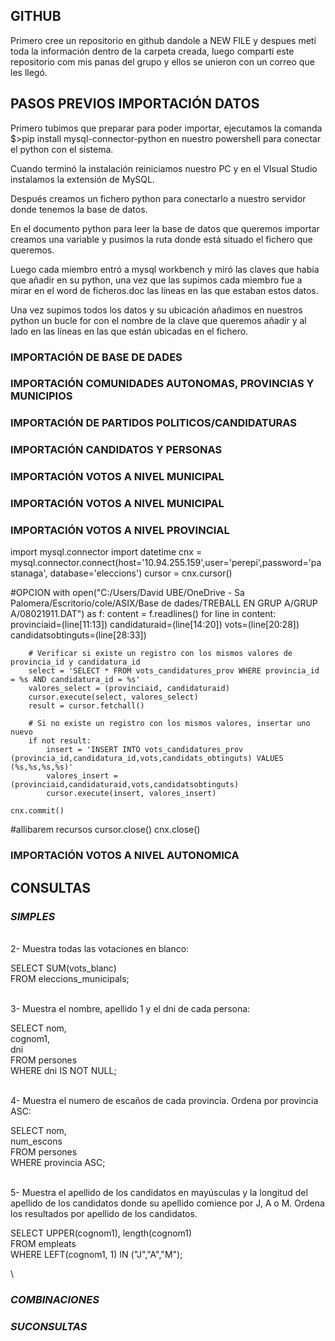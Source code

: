 ## GITHUB
Primero cree un repositorio en github dandole a NEW FILE y despues metí toda la información dentro de la carpeta creada, 
luego compartí este repositorio com mis panas del grupo y ellos se unieron con un correo que les llegó.

## PASOS PREVIOS IMPORTACIÓN DATOS

Primero tubimos que preparar para poder importar, ejecutamos la comanda $>pip install mysql-connector-python en nuestro powershell para conectar el python con el sistema.

Cuando terminó la instalación reiniciamos nuestro PC y en el VIsual Studio instalamos la extensión de MySQL.

Después creamos un fichero python para conectarlo a nuestro servidor donde tenemos la base de datos.

En el documento python para leer la base de datos que queremos importar creamos una variable y pusimos la ruta donde está situado el fichero que queremos.
 
Luego cada miembro entró a mysql workbench y miró las claves que había que añadir en su python, una vez que las supimos cada miembro fue a mirar en el word de ficheros.doc las líneas en las que estaban estos datos.

Una vez supimos todos los datos y su ubicación añadimos en nuestros python un bucle for con el nombre de la clave que queremos añadir y al lado en las líneas en las que están ubicadas en el fichero.


### IMPORTACIÓN DE BASE DE DADES

### IMPORTACIÓN COMUNIDADES AUTONOMAS, PROVINCIAS Y MUNICIPIOS

### IMPORTACIÓN DE PARTIDOS POLITICOS/CANDIDATURAS

### IMPORTACIÓN CANDIDATOS Y PERSONAS

### IMPORTACIÓN VOTOS A NIVEL MUNICIPAL

### IMPORTACIÓN VOTOS A NIVEL MUNICIPAL

### IMPORTACIÓN VOTOS A NIVEL PROVINCIAL

import mysql.connector
import datetime
cnx = mysql.connector.connect(host='10.94.255.159',user='perepi',password='pastanaga', database='eleccions')
cursor = cnx.cursor()

#OPCION
with open("C:/Users/David UBE/OneDrive - Sa Palomera/Escritorio/cole/ASIX/Base de dades/TREBALL EN GRUP A/GRUP A/08021911.DAT") as f:
    content = f.readlines()
    for line in content:
        provinciaid=(line[11:13])
        candidaturaid=(line[14:20])
        vots=(line[20:28])
        candidatsobtinguts=(line[28:33])
        
        # Verificar si existe un registro con los mismos valores de provincia_id y candidatura_id
        select = 'SELECT * FROM vots_candidatures_prov WHERE provincia_id = %s AND candidatura_id = %s'
        valores_select = (provinciaid, candidaturaid)
        cursor.execute(select, valores_select)
        result = cursor.fetchall()
        
        # Si no existe un registro con los mismos valores, insertar uno nuevo
        if not result:
            insert = 'INSERT INTO vots_candidatures_prov (provincia_id,candidatura_id,vots,candidats_obtinguts) VALUES (%s,%s,%s,%s)'
            valores_insert = (provinciaid,candidaturaid,vots,candidatsobtinguts)
            cursor.execute(insert, valores_insert)

    cnx.commit()
#allibarem recursos
cursor.close()
cnx.close()



### IMPORTACIÓN VOTOS A NIVEL AUTONOMICA



## CONSULTAS
### *SIMPLES*

\
2- Muestra todas las votaciones en blanco:

SELECT SUM(vots_blanc)\
	FROM eleccions_municipals;

\
3- Muestra el nombre, apellido 1 y el dni de cada persona:

SELECT nom,\
        cognom1,\
	    dni\
	FROM persones\
	WHERE dni IS NOT NULL;

\
4- Muestra el numero de escaños de cada provincia. Ordena por provincia ASC:

 SELECT nom, \
	    num_escons \
	FROM persones\
	WHERE provincia ASC; 

\
5- Muestra el apellido de los candidatos en mayúsculas y la longitud del apellido de los candidatos donde su apellido comience por J, A o M. Ordena los resultados por apellido de los candidatos.

SELECT UPPER(cognom1), length(cognom1)\
    FROM empleats\
WHERE LEFT(cognom1, 1) IN ("J","A","M");

  

\ 
### *COMBINACIONES*



### *SUCONSULTAS*









